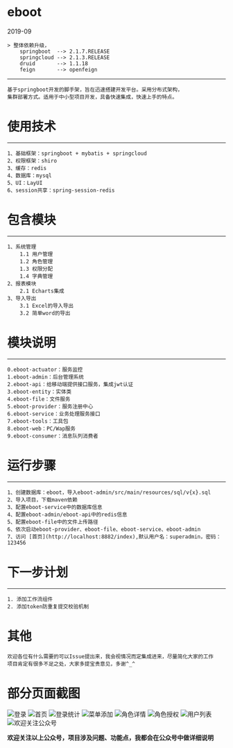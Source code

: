 # eboot

2019-09

    > 整体依赖升级，
        springboot  --> 2.1.7.RELEASE
        springcloud --> 2.1.3.RELEASE
        druid       --> 1.1.18
        feign       --> openfeign

---
    基于springboot开发的脚手架，旨在迅速搭建开发平台。采用分布式架构，
    集群部署方式。适用于中小型项目开发，具备快速集成，快速上手的特点。

# 使用技术

---
    1、基础框架：springboot + mybatis + springcloud
    2、权限框架：shiro
    3、缓存：redis
    4、数据库：mysql
    5、UI：LayUI
    6、session共享：spring-session-redis
# 包含模块

---
    1、系统管理
        1.1 用户管理
        1.2 角色管理
        1.3 权限分配
        1.4 字典管理
    2、报表模块
        2.1 Echarts集成
    3、导入导出
        3.1 Excel的导入导出
        3.2 简单word的导出
# 模块说明

---
    0.eboot-actuator：服务监控
    1.eboot-admin：后台管理系统
    2.eboot-api：给移动端提供接口服务，集成jwt认证
    3.eboot-entity：实体类
    4.eboot-file：文件服务
    5.eboot-provider：服务注册中心
    6.eboot-service：业务处理服务接口
    7.eboot-tools：工具包
    8.eboot-web：PC/Wap服务
    9.eboot-consumer：消息队列消费者
# 运行步骤

---
    1、创建数据库：eboot，导入eboot-admin/src/main/resources/sql/v{x}.sql
    2、导入项目，下载maven依赖
    3、配置eboot-service中的数据库信息
    4、配置eboot-admin/eboot-api中的redis信息
    5、配置eboot-file中的文件上传路径
    6、依次启动eboot-provider、eboot-file、eboot-service、eboot-admin
    7、访问 [首页](http://localhost:8882/index),默认用户名：superadmin，密码：123456

# 下一步计划
---
    1. 添加工作流组件
    2. 添加token防重复提交校验机制

# 其他
    欢迎各位有什么需要的可以Issue提出来，我会视情况而定集成进来，尽量简化大家的工作
    项目肯定有很多不足之处，大家多提宝贵意见，多谢^_^
# 部分页面截图
![登录](https://gitee.com/uploads/images/2018/0514/173817_401f4989_660787.png "login.png")
![首页](https://gitee.com/uploads/images/2018/0514/173051_16baa875_660787.png "index.png")
![登录统计](https://gitee.com/uploads/images/2018/0514/173130_d65ff447_660787.png "login_report.png")
![菜单添加](https://gitee.com/uploads/images/2018/0514/173141_4a33e5f2_660787.png "menu_add.png")
![角色详情](https://gitee.com/uploads/images/2018/0514/173154_8bb32a20_660787.png "role_detail.png")
![角色授权](https://gitee.com/uploads/images/2018/0514/173204_68287e03_660787.png "role_permit.png")
![用户列表](https://gitee.com/uploads/images/2018/0514/173213_e00fc2d5_660787.png "user_index.png")
![欢迎关注公众号](https://images.gitee.com/uploads/images/2018/0726/081557_aa7756c9_660787.jpeg "陌与尘埃")


**欢迎关注以上公众号，项目涉及问题、功能点，我都会在公众号中做详细说明**